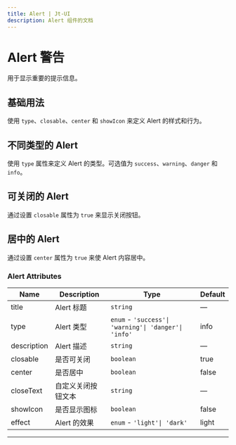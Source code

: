 ```yaml
---
title: Alert | Jt-UI
description: Alert 组件的文档
---
```


# Alert 警告

用于显示重要的提示信息。

## 基础用法

使用 `type`、`closable`、`center` 和 `showIcon` 来定义 Alert 的样式和行为。

<preview path="../demo/Alert/Basic.vue" title="基础用法" description="Alert 组件的基础用法"></preview>

## 不同类型的 Alert

使用 `type` 属性来定义 Alert 的类型。可选值为 `success`、`warning`、`danger` 和 `info`。

<preview path="../demo/Alert/Types.vue" title="不同类型" description="不同类型的Alert"></preview>

## 可关闭的 Alert

通过设置 `closable` 属性为 `true` 来显示关闭按钮。

<preview path="../demo/Alert/Closable.vue" title="可关闭的Alert" description="可关闭的Alert"></preview>

## 居中的 Alert

通过设置 `center` 属性为 `true` 来使 Alert 内容居中。

<preview path="../demo/Alert/Center.vue" title="居中的Alert" description="居中的Alert"></preview>

### Alert Attributes

| Name        | Description        | Type                                                 | Default |
| ----------- | ------------------ | ---------------------------------------------------- | ------- |
| title       | Alert 标题         | `string`                                             | —       |
| type        | Alert 类型         | `enum` - `'success'\| 'warning'\| 'danger'\| 'info'` | info    |
| description | Alert 描述         | `string`                                             | —       |
| closable    | 是否可关闭         | `boolean`                                            | true    |
| center      | 是否居中           | `boolean`                                            | false   |
| closeText   | 自定义关闭按钮文本 | `string`                                             | —       |
| showIcon    | 是否显示图标       | `boolean`                                            | false   |
| effect      | Alert 的效果       | `enum` - `'light'\| 'dark'`                          | light   |

---
